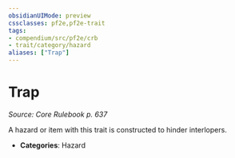 ```yaml
---
obsidianUIMode: preview
cssclasses: pf2e,pf2e-trait
tags:
- compendium/src/pf2e/crb
- trait/category/hazard
aliases: ["Trap"]
---
```

# Trap  
*Source: Core Rulebook p. 637*  

A hazard or item with this trait is constructed to hinder interlopers.

- **Categories**: Hazard